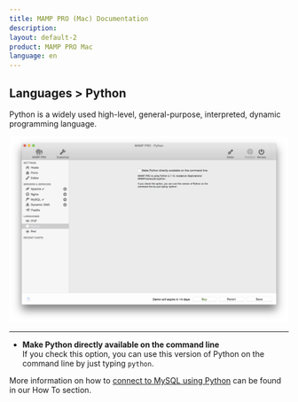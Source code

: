 ```yaml
---
title: MAMP PRO (Mac) Documentation
description: 
layout: default-2
product: MAMP PRO Mac
language: en
---
```


## Languages > Python

Python is a widely used high-level, general-purpose, interpreted, dynamic programming language. 

![MAMP](Python.png)

---

*  **Make Python directly available on the command line**  
   If you check this option, you can use this version of Python on the command line by just typing `python`.

More information on how to [connect to MySQL using Python](../How-Tos/#python_connect) can be found in our How To     section.
